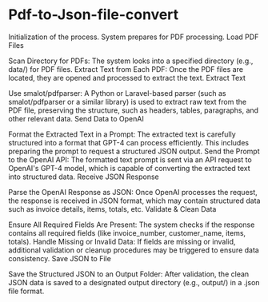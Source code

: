 # Pdf-to-Json-file-convert

Initialization of the process.
System prepares for PDF processing.
Load PDF Files

Scan Directory for PDFs: The system looks into a specified directory (e.g., data/) for PDF files.
Extract Text from Each PDF: Once the PDF files are located, they are opened and processed to extract the text.
Extract Text

Use smalot/pdfparser: A Python or Laravel-based parser (such as smalot/pdfparser or a similar library) is used to extract raw text from the PDF file, preserving the structure, such as headers, tables, paragraphs, and other relevant data.
Send Data to OpenAI

Format the Extracted Text in a Prompt: The extracted text is carefully structured into a format that GPT-4 can process efficiently. This includes preparing the prompt to request a structured JSON output.
Send the Prompt to the OpenAI API: The formatted text prompt is sent via an API request to OpenAI's GPT-4 model, which is capable of converting the extracted text into structured data.
Receive JSON Response

Parse the OpenAI Response as JSON: Once OpenAI processes the request, the response is received in JSON format, which may contain structured data such as invoice details, items, totals, etc.
Validate & Clean Data

Ensure All Required Fields Are Present: The system checks if the response contains all required fields (like invoice_number, customer_name, items, totals).
Handle Missing or Invalid Data: If fields are missing or invalid, additional validation or cleanup procedures may be triggered to ensure data consistency.
Save JSON to File

Save the Structured JSON to an Output Folder: After validation, the clean JSON data is saved to a designated output directory (e.g., output/) in a .json file format.
